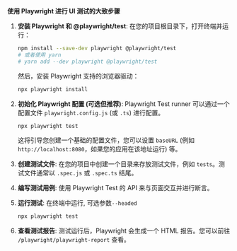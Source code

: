 **使用 Playwright 进行 UI 测试的大致步骤**

1.  **安装 Playwright 和 @playwright/test**:
    在您的项目根目录下，打开终端并运行：
    ```bash
    npm install --save-dev playwright @playwright/test
    # 或者使用 yarn
    # yarn add --dev playwright @playwright/test
    ```
    然后，安装 Playwright 支持的浏览器驱动：
    ```bash
    npx playwright install
    ```

2.  **初始化 Playwright 配置 (可选但推荐)**:
    Playwright Test runner 可以通过一个配置文件 `playwright.config.js` (或 `.ts`) 进行配置。
    ```bash
    npx playwright test
    ```
    这将引导您创建一个基础的配置文件，您可以设置 `baseURL` (例如 `http://localhost:8080`，如果您的应用在该地址运行) 等。

3.  **创建测试文件**:
    在您的项目中创建一个目录来存放测试文件，例如 `tests`。测试文件通常以 `.spec.js` 或 `.spec.ts` 结尾。

4.  **编写测试用例**:
    使用 Playwright Test 的 API 来与页面交互并进行断言。

5.  **运行测试**:
    在终端中运行, 可选参数`--headed`
    ```bash
    npx playwright test 
    ```

6.  **查看测试报告**:
    测试运行后，Playwright 会生成一个 HTML 报告。您可以前往 `/playwright/playwright-report` 查看。
    ```